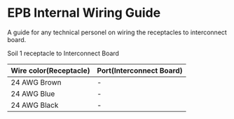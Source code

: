 # EPB Internal Wiring Guide
A guide for any technical personel on wiring the receptacles to interconnect board.

Soil 1 receptacle to Interconnect Board

| Wire color(Receptacle) | Port(Interconnect Board) |
| --- | --- |
| 24 AWG Brown | - |
| 24 AWG Blue | - |
| 24 AWG Black | - |


